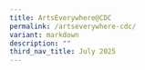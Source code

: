 ```yaml
---
title: ArtsEverywhere@CDC
permalink: /artseverywhere-cdc/
variant: markdown
description: ""
third_nav_title: July 2025
---
```

